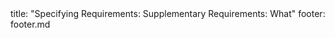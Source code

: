 <frontmatter>
title: "Specifying Requirements: Supplementary Requirements: What"
footer: footer.md
</frontmatter>

<include src="unit-inPage-asFlat.md" boilerplate />